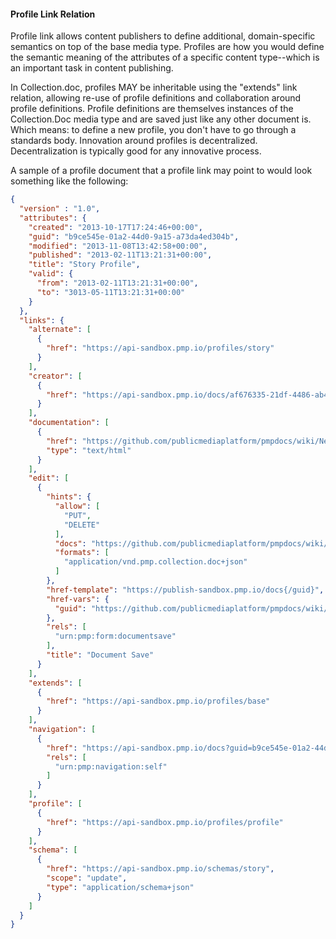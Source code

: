 #### Profile Link Relation

Profile link allows content publishers to define additional, domain-specific semantics on top of the base media type. Profiles are how you would define the semantic meaning of the attributes of a specific content type--which is an important task in content publishing. 

In Collection.doc, profiles MAY be inheritable using the "extends" link relation, allowing re-use of profile definitions and collaboration around profile definitions. Profile definitions are themselves instances of the Collection.Doc media type and are saved just like any other document is. Which means: to define a new profile, you don't have to go through a standards body. Innovation around profiles is decentralized. Decentralization is typically good for any innovative process.

A sample of a profile document that a profile link may point to would look something like the following:

```json
{
  "version" : "1.0",
  "attributes": {
    "created": "2013-10-17T17:24:46+00:00",
    "guid": "b9ce545e-01a2-44d0-9a15-a73da4ed304b",
    "modified": "2013-11-08T13:42:58+00:00",
    "published": "2013-02-11T13:21:31+00:00",
    "title": "Story Profile",
    "valid": {
      "from": "2013-02-11T13:21:31+00:00",
      "to": "3013-05-11T13:21:31+00:00"
    }
  },
  "links": {
    "alternate": [
      {
        "href": "https://api-sandbox.pmp.io/profiles/story"
      }
    ],
    "creator": [
      {
        "href": "https://api-sandbox.pmp.io/docs/af676335-21df-4486-ab43-e88c1b48f026"
      }
    ],
    "documentation": [
      {
        "href": "https://github.com/publicmediaplatform/pmpdocs/wiki/News-Story-Profile",
        "type": "text/html"
      }
    ],
    "edit": [
      {
        "hints": {
          "allow": [
            "PUT",
            "DELETE"
          ],
          "docs": "https://github.com/publicmediaplatform/pmpdocs/wiki/Collection.doc-JSON-Media-Type",
          "formats": [
            "application/vnd.pmp.collection.doc+json"
          ]
        },
        "href-template": "https://publish-sandbox.pmp.io/docs{/guid}",
        "href-vars": {
          "guid": "https://github.com/publicmediaplatform/pmpdocs/wiki/Globaly-Unique-Identifiers-for-PMP-Documents"
        },
        "rels": [
          "urn:pmp:form:documentsave"
        ],
        "title": "Document Save"
      }
    ],
    "extends": [
      {
        "href": "https://api-sandbox.pmp.io/profiles/base"
      }
    ],
    "navigation": [
      {
        "href": "https://api-sandbox.pmp.io/docs?guid=b9ce545e-01a2-44d0-9a15-a73da4ed304b",
        "rels": [
          "urn:pmp:navigation:self"
        ]
      }
    ],
    "profile": [
      {
        "href": "https://api-sandbox.pmp.io/profiles/profile"
      }
    ],
    "schema": [
      {
        "href": "https://api-sandbox.pmp.io/schemas/story",
        "scope": "update",
        "type": "application/schema+json"
      }
    ]
  }
}
```